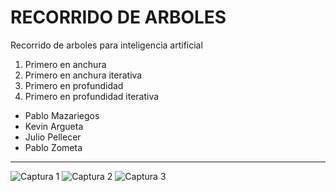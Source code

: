 # RECORRIDO DE ARBOLES

Recorrido de arboles para inteligencia artificial
1. Primero en anchura
2. Primero en anchura iterativa
3. Primero en profundidad
4. Primero en profundidad iterativa

- Pablo Mazariegos
- Kevin Argueta
- Julio Pellecer
- Pablo Zometa

---

![Captura 1](https://i.imgur.com/lnmUr9Z.jpg)
![Captura 2](https://i.imgur.com/JcRmVRj.jpg)
![Captura 3](https://i.imgur.com/vfyMrPS.jpg)
